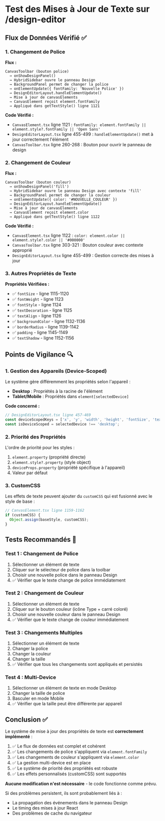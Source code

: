 # Test des Mises à Jour de Texte sur /design-editor

## Flux de Données Vérifié ✅

### 1. Changement de Police
**Flux :**
```
CanvasToolbar (bouton police) 
  → onShowDesignPanel() 
  → HybridSidebar ouvre le panneau Design
  → BackgroundPanel permet de changer la police
  → onElementUpdate({ fontFamily: 'Nouvelle Police' })
  → DesignEditorLayout.handleElementUpdate()
  → Mise à jour de canvasElements
  → CanvasElement reçoit element.fontFamily
  → Appliqué dans getTextStyle() ligne 1121
```

**Code Vérifié :**
- `CanvasElement.tsx` ligne 1121 : `fontFamily: element.fontFamily || element.style?.fontFamily || 'Open Sans'`
- `DesignEditorLayout.tsx` ligne 455-499 : `handleElementUpdate()` met à jour correctement l'élément
- `CanvasToolbar.tsx` ligne 260-268 : Bouton pour ouvrir le panneau de design

### 2. Changement de Couleur
**Flux :**
```
CanvasToolbar (bouton couleur)
  → onShowDesignPanel('fill')
  → HybridSidebar ouvre le panneau Design avec contexte 'fill'
  → BackgroundPanel permet de changer la couleur
  → onElementUpdate({ color: '#NOUVELLE_COULEUR' })
  → DesignEditorLayout.handleElementUpdate()
  → Mise à jour de canvasElements
  → CanvasElement reçoit element.color
  → Appliqué dans getTextStyle() ligne 1122
```

**Code Vérifié :**
- `CanvasElement.tsx` ligne 1122 : `color: element.color || element.style?.color || '#000000'`
- `CanvasToolbar.tsx` ligne 303-321 : Bouton couleur avec contexte approprié
- `DesignEditorLayout.tsx` ligne 455-499 : Gestion correcte des mises à jour

### 3. Autres Propriétés de Texte
**Propriétés Vérifiées :**
- ✅ `fontSize` - ligne 1115-1120
- ✅ `fontWeight` - ligne 1123
- ✅ `fontStyle` - ligne 1124
- ✅ `textDecoration` - ligne 1125
- ✅ `textAlign` - ligne 1126
- ✅ `backgroundColor` - ligne 1132-1136
- ✅ `borderRadius` - ligne 1139-1142
- ✅ `padding` - ligne 1145-1149
- ✅ `textShadow` - ligne 1152-1156

## Points de Vigilance 🔍

### 1. Gestion des Appareils (Device-Scoped)
Le système gère différemment les propriétés selon l'appareil :
- **Desktop** : Propriétés à la racine de l'élément
- **Tablet/Mobile** : Propriétés dans `element[selectedDevice]`

**Code concerné :**
```typescript
// DesignEditorLayout.tsx ligne 457-469
const deviceScopedKeys = ['x', 'y', 'width', 'height', 'fontSize', 'textAlign'];
const isDeviceScoped = selectedDevice !== 'desktop';
```

### 2. Priorité des Propriétés
L'ordre de priorité pour les styles :
1. `element.property` (propriété directe)
2. `element.style?.property` (style object)
3. `deviceProps.property` (propriété spécifique à l'appareil)
4. Valeur par défaut

### 3. CustomCSS
Les effets de texte peuvent ajouter du `customCSS` qui est fusionné avec le style de base :
```typescript
// CanvasElement.tsx ligne 1159-1162
if (customCSS) {
  Object.assign(baseStyle, customCSS);
}
```

## Tests Recommandés 🧪

### Test 1 : Changement de Police
1. Sélectionner un élément de texte
2. Cliquer sur le sélecteur de police dans la toolbar
3. Choisir une nouvelle police dans le panneau Design
4. ✅ Vérifier que le texte change de police immédiatement

### Test 2 : Changement de Couleur
1. Sélectionner un élément de texte
2. Cliquer sur le bouton couleur (icône Type + carré coloré)
3. Choisir une nouvelle couleur dans le panneau Design
4. ✅ Vérifier que le texte change de couleur immédiatement

### Test 3 : Changements Multiples
1. Sélectionner un élément de texte
2. Changer la police
3. Changer la couleur
4. Changer la taille
5. ✅ Vérifier que tous les changements sont appliqués et persistés

### Test 4 : Multi-Device
1. Sélectionner un élément de texte en mode Desktop
2. Changer la taille de police
3. Basculer en mode Mobile
4. ✅ Vérifier que la taille peut être différente par appareil

## Conclusion ✅

Le système de mise à jour des propriétés de texte est **correctement implémenté** :

1. ✅ Le flux de données est complet et cohérent
2. ✅ Les changements de police s'appliquent via `element.fontFamily`
3. ✅ Les changements de couleur s'appliquent via `element.color`
4. ✅ La gestion multi-device est en place
5. ✅ Le système de priorité des propriétés est robuste
6. ✅ Les effets personnalisés (customCSS) sont supportés

**Aucune modification n'est nécessaire** - le code fonctionne comme prévu.

Si des problèmes persistent, ils sont probablement liés à :
- La propagation des événements dans le panneau Design
- Le timing des mises à jour React
- Des problèmes de cache du navigateur
